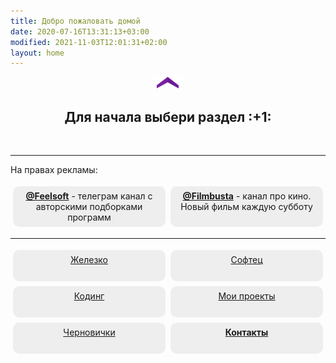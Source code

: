 ```yaml
---
title: Добро пожаловать домой
date: 2020-07-16T13:31:13+03:00
modified: 2021-11-03T12:01:31+02:00
layout: home
---
```


<p style="text-align:center;"><img src="/assets/arrow-home.png" alt=""></p>
<h2 style="text-align:center;">Для начала выбери раздел :+1:</h2>
<br>

<style>
.drid {
	overflow: hidden; 
	flex-wrap: wrap;
	}
.grid ul {  
	//display: table;
	//flex-wrap: wrap;
	display: flex;
	flex-flow: row wrap;
	padding: 0;
	}
.grid li {
	text-align:center;
	float: left;
	box-sizing: border-box;
	width: calc(50% - 8px);
	padding: 7px 10px;
	background: #eee;
	margin: 4px; 
	list-style-type: none;
	min-height: 50px;
	//height: 5em;
	padding-left: 15px;
	padding-right: 15px;
	border-radius: 10px;
	}
</style>

---

<div class="grid" markdown="1">
На правах рекламы:

- [**@Feelsoft**](https://t.me/feelsoft) - телеграм канал с авторскими подборками программ
- [**@Filmbusta**](https://t.me/FilmsRM) - канал про кино. Новый фильм каждую субботу

---

- [Железко](./hardware/)
- [Софтец](./software/)
- [Кодинг](./coding/)
- [Мои проекты](./projects/)
- [Черновички](./blog.html)
- [**Контакты**](./about.html)

</div>



